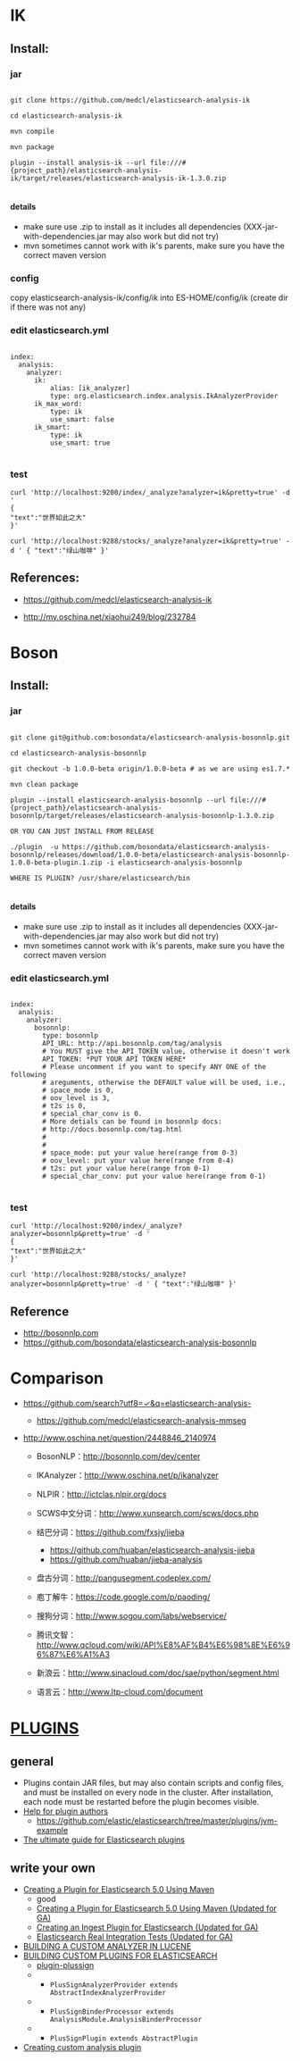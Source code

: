 # IK

## Install:

### jar

<pre>
<code>
git clone https://github.com/medcl/elasticsearch-analysis-ik

cd elasticsearch-analysis-ik

mvn compile

mvn package

plugin --install analysis-ik --url file:///#{project_path}/elasticsearch-analysis-ik/target/releases/elasticsearch-analysis-ik-1.3.0.zip
</code>
</pre>

#### details

 - make sure use .zip to install as it includes all dependencies (XXX-jar-with-dependencies.jar may also work but did
  not try)
 - mvn sometimes cannot work with ik's parents, make sure you have the correct maven version

### config 

copy elasticsearch-analysis-ik/config/ik into ES-HOME/config/ik (create dir if there was not any)

### edit elasticsearch.yml

<pre>
<code>
index:
  analysis:
    analyzer:
      ik:
          alias: [ik_analyzer]
          type: org.elasticsearch.index.analysis.IkAnalyzerProvider
      ik_max_word:
          type: ik
          use_smart: false
      ik_smart:
          type: ik
          use_smart: true
</code>
</pre>

### test

```
curl 'http://localhost:9200/index/_analyze?analyzer=ik&pretty=true' -d '
{
"text":"世界如此之大"
}'
```

```
curl 'http://localhost:9288/stocks/_analyze?analyzer=ik&pretty=true' -d ' { "text":"绿山咖啡" }'
```

## References:

 - https://github.com/medcl/elasticsearch-analysis-ik
 
 - http://my.oschina.net/xiaohui249/blog/232784
 
# Boson

## Install:

### jar

<pre>
<code>
git clone git@github.com:bosondata/elasticsearch-analysis-bosonnlp.git

cd elasticsearch-analysis-bosonnlp

git checkout -b 1.0.0-beta origin/1.0.0-beta # as we are using es1.7.*

mvn clean package

plugin --install elasticsearch-analysis-bosonnlp --url file:///#{project_path}/elasticsearch-analysis-bosonnlp/target/releases/elasticsearch-analysis-bosonnlp-1.3.0.zip

OR YOU CAN JUST INSTALL FROM RELEASE

./plugin  -u https://github.com/bosondata/elasticsearch-analysis-bosonnlp/releases/download/1.0.0-beta/elasticsearch-analysis-bosonnlp-1.0.0-beta-plugin.1.zip -i elasticsearch-analysis-bosonnlp

WHERE IS PLUGIN? /usr/share/elasticsearch/bin
</code>
</pre>

#### details

 - make sure use .zip to install as it includes all dependencies (XXX-jar-with-dependencies.jar may also work but did
  not try)
 - mvn sometimes cannot work with ik's parents, make sure you have the correct maven version

### edit elasticsearch.yml

<pre>
<code>
index:
  analysis:
    analyzer:
      bosonnlp:
        type: bosonnlp
        API_URL: http://api.bosonnlp.com/tag/analysis
        # You MUST give the API_TOKEN value, otherwise it doesn't work
        API_TOKEN: *PUT YOUR API TOKEN HERE*
        # Please uncomment if you want to specify ANY ONE of the following
        # areguments, otherwise the DEFAULT value will be used, i.e.,
        # space_mode is 0,
        # oov_level is 3,
        # t2s is 0,
        # special_char_conv is 0.
        # More detials can be found in bosonnlp docs:
        # http://docs.bosonnlp.com/tag.html
        #
        #
        # space_mode: put your value here(range from 0-3)
        # oov_level: put your value here(range from 0-4)
        # t2s: put your value here(range from 0-1)
        # special_char_conv: put your value here(range from 0-1)
</code>
</pre>

### test

```
curl 'http://localhost:9200/index/_analyze?analyzer=bosonnlp&pretty=true' -d '
{
"text":"世界如此之大"
}'
```

```
curl 'http://localhost:9288/stocks/_analyze?analyzer=bosonnlp&pretty=true' -d ' { "text":"绿山咖啡" }'
```

## Reference

 - http://bosonnlp.com
 - https://github.com/bosondata/elasticsearch-analysis-bosonnlp
 
# Comparison

 - https://github.com/search?utf8=✓&q=elasticsearch-analysis-
 
    - https://github.com/medcl/elasticsearch-analysis-mmseg
    
 - http://www.oschina.net/question/2448846_2140974
 
    - BosonNLP：http://bosonnlp.com/dev/center
    
    - IKAnalyzer：http://www.oschina.net/p/ikanalyzer
    
    - NLPIR：http://ictclas.nlpir.org/docs
    
    - SCWS中文分词：http://www.xunsearch.com/scws/docs.php
    
    - 结巴分词：https://github.com/fxsjy/jieba
        - https://github.com/huaban/elasticsearch-analysis-jieba
        - https://github.com/huaban/jieba-analysis
    - 盘古分词：http://pangusegment.codeplex.com/
    
    - 庖丁解牛：https://code.google.com/p/paoding/
    
    - 搜狗分词：http://www.sogou.com/labs/webservice/
    
    - 腾讯文智：http://www.qcloud.com/wiki/API%E8%AF%B4%E6%98%8E%E6%96%87%E6%A1%A3
    
    - 新浪云：http://www.sinacloud.com/doc/sae/python/segment.html
    
    - 语言云：http://www.ltp-cloud.com/document
    
# [PLUGINS](https://www.elastic.co/guide/en/elasticsearch/plugins/5.1/intro.htmla)
  
## general
   
 - Plugins contain JAR files, but may also contain scripts and config files, and must be installed on every node in the cluster. After installation, each node must be restarted before the plugin becomes visible.
 - [Help for plugin authors](https://www.elastic.co/guide/en/elasticsearch/plugins/5.1/plugin-authors.html)
    - https://github.com/elastic/elasticsearch/tree/master/plugins/jvm-example
 - [The ultimate guide for Elasticsearch plugins](http://www.slideshare.net/synhershko/the-ultimate-guide-for-elasticsearch-plugins)
 
## write your own

 - [Creating a Plugin for Elasticsearch 5.0 Using Maven](http://david.pilato.fr/blog/2016/07/27/creating-a-plugin-for-elasticsearch-5-dot-0-using-maven/)
    - good
    - [Creating a Plugin for Elasticsearch 5.0 Using Maven (Updated for GA)](http://david.pilato.fr/blog/2016/10/16/creating-a-plugin-for-elasticsearch-5-dot-0-using-maven-updated-for-ga/)
    - [Creating an Ingest Plugin for Elasticsearch (Updated for GA)](http://david.pilato.fr/blog/2016/10/17/creating-an-ingest-plugin-for-elasticsearch-updated-for-ga/)
    - [Elasticsearch Real Integration Tests (Updated for GA)](http://david.pilato.fr/blog/2016/10/18/elasticsearch-real-integration-tests-updated-for-ga/)
 - [BUILDING A CUSTOM ANALYZER IN LUCENE](https://www.citrine.io/blog/2015/2/14/building-a-custom-analyzer-in-lucene)
 - [BUILDING CUSTOM PLUGINS FOR ELASTICSEARCH](https://www.citrine.io/blog/2015/2/24/building-a-custom-analyzer-in-lucene-part-two)
     - [plugin-plussign](https://github.com/OuyeXie/plugin-plussign)
     - * `PlusSignAnalyzerProvider extends AbstractIndexAnalyzerProvider`
     - * `PlusSignBinderProcessor extends AnalysisModule.AnalysisBinderProcessor`
     - * `PlusSignPlugin extends AbstractPlugin`
 - [Creating custom analysis plugin](https://www.safaribooksonline.com/library/view/mastering-elasticsearch/9781783281435/ch09s03.html)
